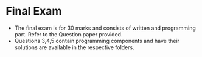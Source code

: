 # Final Exam

* The final exam is for 30 marks and consists of written and programming part. Refer to the Question paper provided.
* Questions 3,4,5 contain programming components and have their solutions are available in the respective folders.